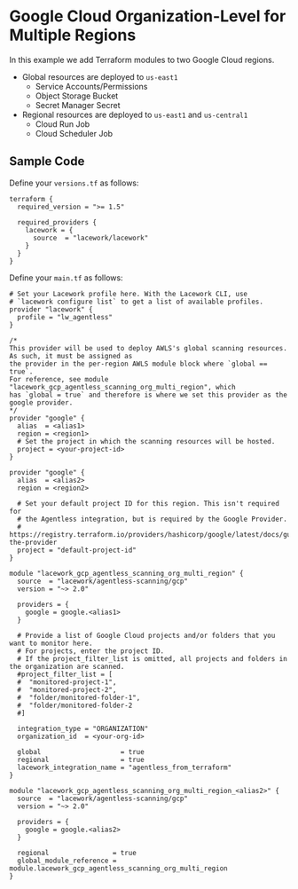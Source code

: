 # Google Cloud Organization-Level for Multiple Regions

In this example we add Terraform modules to two Google Cloud regions.

- Global resources are deployed to `us-east1`
  - Service Accounts/Permissions
  - Object Storage Bucket
  - Secret Manager Secret
- Regional resources are deployed to `us-east1` and `us-central1`
  - Cloud Run Job
  - Cloud Scheduler Job

## Sample Code

Define your `versions.tf` as follows:
```hcl
terraform {
  required_version = ">= 1.5"

  required_providers {
    lacework = {
      source  = "lacework/lacework"
    }
  }
}
```

Define your `main.tf` as follows:
```hcl
# Set your Lacework profile here. With the Lacework CLI, use 
# `lacework configure list` to get a list of available profiles.
provider "lacework" {
  profile = "lw_agentless"
}

/*
This provider will be used to deploy AWLS's global scanning resources. As such, it must be assigned as
the provider in the per-region AWLS module block where `global == true`. 
For reference, see module "lacework_gcp_agentless_scanning_org_multi_region", which
has `global = true` and therefore is where we set this provider as the google provider.
*/
provider "google" {
  alias  = <alias1>
  region = <region1>
  # Set the project in which the scanning resources will be hosted.
  project = <your-project-id>
}

provider "google" {
  alias  = <alias2>
  region = <region2>

  # Set your default project ID for this region. This isn't required for
  # the Agentless integration, but is required by the Google Provider.
  # https://registry.terraform.io/providers/hashicorp/google/latest/docs/guides/getting_started#configuring-the-provider
  project = "default-project-id"
}

module "lacework_gcp_agentless_scanning_org_multi_region" {
  source  = "lacework/agentless-scanning/gcp"
  version = "~> 2.0"

  providers = {
    google = google.<alias1>
  }

  # Provide a list of Google Cloud projects and/or folders that you want to monitor here.
  # For projects, enter the project ID.
  # If the project_filter_list is omitted, all projects and folders in the organization are scanned.
  #project_filter_list = [
  #  "monitored-project-1",
  #  "monitored-project-2",
  #  "folder/monitored-folder-1",
  #  "folder/monitored-folder-2
  #]

  integration_type = "ORGANIZATION"
  organization_id  = <your-org-id>

  global                    = true
  regional                  = true
  lacework_integration_name = "agentless_from_terraform"
}

module "lacework_gcp_agentless_scanning_org_multi_region_<alias2>" {
  source  = "lacework/agentless-scanning/gcp"
  version = "~> 2.0"

  providers = {
    google = google.<alias2>
  }

  regional                = true
  global_module_reference = module.lacework_gcp_agentless_scanning_org_multi_region
}
```
